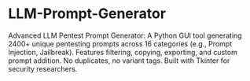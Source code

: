 # LLM-Prompt-Generator
Advanced LLM Pentest Prompt Generator: A Python GUI tool generating 2400+ unique pentesting prompts across 16 categories (e.g., Prompt Injection, Jailbreak). Features filtering, copying, exporting, and custom prompt addition. No duplicates, no variant tags. Built with Tkinter for security researchers.
